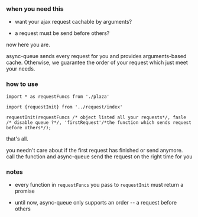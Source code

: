 ### when you need this

- want your ajax request cachable by arguments?

- a request must be send before others?

now here you are.

async-queue sends every request for you and provides arguments-based cache.
Otherwise, we guarantee the order of your request which just meet your needs.

### how to use

```
import * as requestFuncs from './plaza'

import {requestInit} from '../request/index'

requestInit(requestFuncs /* object listed all your requests*/, fasle /* disable queue ?*/, 'firstRequest'/*the function which sends request before others*/);
```



that's all.

you needn't care about if the first request has finished or send anymore.
call the function and async-queue send the request on the right time for you


### notes
- every function in `requestFuncs` you pass to `requestInit` must return a promise

- until now, async-queue only supports an order -- a request before others

